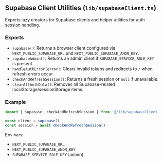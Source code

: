 ## Supabase Client Utilities (`lib/supabaseClient.ts`)

Exports lazy creators for Supabase clients and helper utilities for auth session handling.

### Exports
- `supabase()`: Returns a browser client configured via `NEXT_PUBLIC_SUPABASE_URL` and `NEXT_PUBLIC_SUPABASE_ANON_KEY`.
- `supabaseAdmin()`: Returns an admin client if `SUPABASE_SERVICE_ROLE_KEY` is present.
- `handleAuthError(error)`: Clears invalid tokens and redirects to `/` when refresh errors occur.
- `checkAndRefreshSession()`: Returns a fresh session or `null` if unavailable.
- `clearAllAuthData()`: Removes all Supabase-related localStorage/sessionStorage items.

### Example
```ts
import { supabase, checkAndRefreshSession } from '@/lib/supabaseClient'

const client = supabase()
const session = await checkAndRefreshSession()
```

Env vars:
- `NEXT_PUBLIC_SUPABASE_URL`
- `NEXT_PUBLIC_SUPABASE_ANON_KEY`
- `SUPABASE_SERVICE_ROLE_KEY` (admin)

